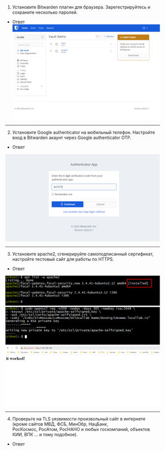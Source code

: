 1. Установите Bitwarden плагин для браузера. Зарегестрируйтесь и сохраните несколько паролей.<br>

-	Ответ
![Bitwarden](https://github.com/davlyatov-ts/security/blob/master/Bitwarden.png)<br>
___
2. Установите Google authenticator на мобильный телефон. Настройте вход в Bitwarden акаунт через Google authenticator OTP.<br>

-	Ответ

![OTP](https://github.com/davlyatov-ts/security/blob/master/111.png)<br>
___
3. Установите apache2, сгенерируйте самоподписанный сертификат, настройте тестовый сайт для работы по HTTPS.<br>

-	Ответ

![install apache](https://github.com/davlyatov-ts/security/blob/master/apache2.png)<br>
![Cert](https://github.com/davlyatov-ts/security/blob/master/openssl-req.png)<br>
![https](https://github.com/davlyatov-ts/security/blob/master/https.png)<br>
___
4. Проверьте на TLS уязвимости произвольный сайт в интернете (кроме сайтов МВД, ФСБ, МинОбр, НацБанк,<br>
 РосКосмос, РосАтом, РосНАНО и любых госкомпаний, объектов КИИ, ВПК ... и тому подобное).<br>

-	Ответ



